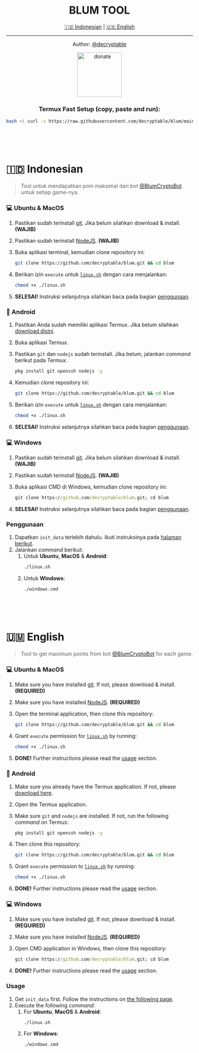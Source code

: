 <div align="center">
<h1>BLUM TOOL</h1>

<a href="#-indonesian">🇮🇩 Indonesian</a> | <a href="#-english">🇺🇸 English</a>

<hr/>

<p>Author: <a href="https://discord.gg/ueCy4vyJ4y" target="_blank">@decryptable</a></p>

<a href="https://saweria.co/decryptable" target="_blank">
<img src="https://github.com/user-attachments/assets/382b3377-e51a-4a97-9f92-5f21252ef682" alt="donate" width="120">
</a>

### Termux Fast Setup (copy, paste and run):

```bash
bash <( curl -s https://raw.githubusercontent.com/decryptable/blum/main/blum.sh)
```

</div>
<br/>
<br/>
<br/>

</div>

# 🇮🇩 Indonesian

> Tool untuk mendapatkan poin maksimal dari bot [@BlumCryptoBot](https://t.me/BlumCryptoBot) untuk setiap game-nya.

### 💻 Ubuntu & MacOS

1. Pastikan sudah terinstall [git](https://git-scm.com/). Jika belum silahkan download & install. **(WAJIB)**
2. Pastikan sudah terinstall [NodeJS](https://nodejs.org/en/learn/getting-started/how-to-install-nodejs). **(WAJIB)**
3. Buka aplikasi terminal, kemudian clone repository ini:

   ```bash
   git clone https://github.com/decryptable/blum.git && cd blum
   ```

4. Berikan izin `execute` untuk [`linux.sh`](./linux.sh) dengan cara menjalankan:
   ```bash
   chmod +x ./linux.sh
   ```
5. **SELESAI!** Instruksi selanjutnya silahkan baca pada bagian [penggunaan](#penggunaan).

### 📱 Android

1. Pastikan Anda sudah memiliki aplikasi Termux. Jika belum silahkan [download disini](https://f-droid.org/repo/com.termux_1020.apk).
2. Buka aplikasi Termux.
3. Pastikan `git` dan `nodejs` sudah terinstall. Jika belum, jalankan _command_ berikut pada Termux:
   ```bash
   pkg install git openssh nodejs -y
   ```
4. Kemudian clone repository ini:

   ```bash
   git clone https://github.com/decryptable/blum.git && cd blum
   ```

5. Berikan izin `execute` untuk [`linux.sh`](./linux.sh) dengan cara menjalankan:
   ```bash
   chmod +x ./linux.sh
   ```
6. **SELESAI!** Instruksi selanjutnya silahkan baca pada bagian [penggunaan](#penggunaan).

### 💻 Windows

1. Pastikan sudah terinstall [git](https://git-scm.com/). Jika belum silahkan download & install. **(WAJIB)**
2. Pastikan sudah terinstall [NodeJS](https://nodejs.org/en/learn/getting-started/how-to-install-nodejs). **(WAJIB)**
3. Buka aplikasi CMD di Windows, kemudian clone repository ini:

   ```cmd
   git clone https://github.com/decryptable/blum.git; cd blum
   ```

4. **SELESAI!** Instruksi selanjutnya silahkan baca pada bagian [penggunaan](#penggunaan).

### Penggunaan

1. Dapatkan `init_data` terlebih dahulu. Ikuti instruksinya pada [halaman berikut](./get-init-data.md).
2. Jalankan _command_ berikut:
   1. Untuk **Ubuntu**, **MacOS** & **Android**:
      ```bash
      ./linux.sh
      ```
   2. Untuk **Windows**:
      ```cmd
      ./windows.cmd
      ```

<br/>
<br/>
<br/>

# 🇺🇲 English

> Tool to get maximum points from bot [@BlumCryptoBot](https://t.me/BlumCryptoBot) for each game.

### 💻 Ubuntu & MacOS

1. Make sure you have installed [git](https://git-scm.com/). If not, please download & install. **(REQUIRED)**
2. Make sure you have installed [NodeJS](https://nodejs.org/en/learn/getting-started/how-to-install-nodejs). **(REQUIRED)**
3. Open the terminal application, then clone this repository:

   ```bash
   git clone https://github.com/decryptable/blum.git && cd blum
   ```

4. Grant `execute` permission for [`linux.sh`](./linux.sh) by running:
   ```bash
   chmod +x ./linux.sh
   ```
5. **DONE!** Further instructions please read the [usage](#usage) section.

### 📱 Android

1. Make sure you already have the Termux application. If not, please [download here](https://f-droid.org/repo/com.termux_1020.apk).
2. Open the Termux application.
3. Make sure `git` and `nodejs` are installed. If not, run the following _command_ on Termux:
   ```bash
   pkg install git openssh nodejs -y
   ```
4. Then clone this repository:

   ```bash
   git clone https://github.com/decryptable/blum.git && cd blum
   ```

5. Grant `execute` permission to [`linux.sh`](./linux.sh) by running:
   ```bash
   chmod +x ./linux.sh
   ```
6. **DONE!** Further instructions please read the [usage](#usage) section.

### 💻 Windows

1. Make sure you have installed [git](https://git-scm.com/). If not, please download & install. **(REQUIRED)**
2. Make sure you have installed [NodeJS](https://nodejs.org/en/learn/getting-started/how-to-install-nodejs). **(REQUIRED)**
3. Open CMD application in Windows, then clone this repository:

   ```cmd
   git clone https://github.com/decryptable/blum.git; cd blum
   ```

4. **DONE!** Further instructions please read the [usage](#usage) section.

### Usage

1. Get `init_data` first. Follow the instructions on [the following page](./get-init-data.md).
2. Execute the following _command_:
   1. For **Ubuntu**, **MacOS** & **Android**:
      ```bash
      ./linux.sh
      ```
   2. For **Windows**:
      ```cmd
      ./windows.cmd
      ```
